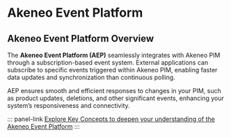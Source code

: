 # Akeneo Event Platform

## Akeneo Event Platform Overview

The **Akeneo Event Platform (AEP)** seamlessly integrates with Akeneo PIM through a subscription-based event system. External applications can subscribe to specific events triggered within Akeneo PIM, enabling faster data updates and synchronization than continuous polling.

AEP ensures smooth and efficient responses to changes in your PIM, such as product updates, deletions, and other significant events, enhancing your system’s responsiveness and connectivity.

<!-- TODO add marketing-ish content and schema -->

::: panel-link [Explore Key Concepts to deepen your understanding of the Akeneo Event Platform](/akeneo-event-platform/concepts.html)
:::
